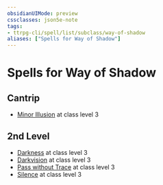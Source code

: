 ```yaml
---
obsidianUIMode: preview
cssclasses: json5e-note
tags:
- ttrpg-cli/spell/list/subclass/way-of-shadow
aliases: ["Spells for Way of Shadow"]
---
```

# Spells for Way of Shadow

## Cantrip

- [Minor Illusion](3-Mechanics/CLI/spells/minor-illusion.md "PHB") at class level 3

## 2nd Level

- [Darkness](3-Mechanics/CLI/spells/darkness.md "PHB") at class level 3
- [Darkvision](3-Mechanics/CLI/spells/darkvision.md "PHB") at class level 3
- [Pass without Trace](3-Mechanics/CLI/spells/pass-without-trace.md "PHB") at class level 3
- [Silence](3-Mechanics/CLI/spells/silence.md "PHB") at class level 3